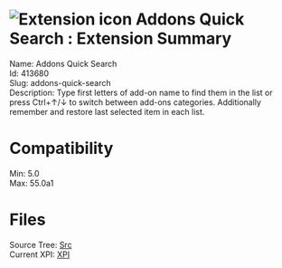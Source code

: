 # ![Extension icon](https://addons.thunderbird.net/static/img/addon-icons/default-64.png) Addons Quick Search : Extension Summary

Name: Addons Quick Search  
Id: 413680  
Slug: addons-quick-search  
Description: Type first letters of add-on name to find them in the list or press Ctrl+↑/↓ to switch between add-ons categories.
Additionally remember and restore last selected item in each list.
  

# Compatibility
Min: 5.0  
Max: 55.0a1  

# Files

Source Tree: [Src](C:/Dev/Thunderbird/ThunderKdB/xall/xOther/413680-addons-quick-search/src)  
Current XPI: [XPI](C:/Dev/Thunderbird/ThunderKdB/xall/xOther/413680-addons-quick-search/xpi)  



